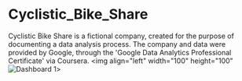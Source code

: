 # Cyclistic_Bike_Share
Cyclistic Bike Share is a fictional company, created for the purpose of documenting a data analysis process. The company and data were provided by Google, through the 'Google Data Analytics Professional Certificate' via Coursera. 
<img align="left" width="100" height="100" ![Dashboard 1](https://github.com/JakeWillMoran/Cyclistic_Bike_Share/assets/161477623/11da0a2e-5676-4a9d-a022-e4573cbc23c7)>
